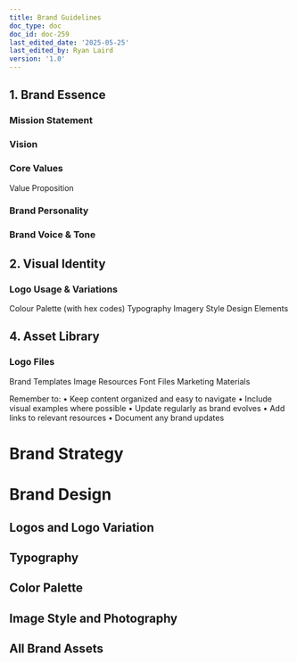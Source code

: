 ```yaml
---
title: Brand Guidelines
doc_type: doc
doc_id: doc-259
last_edited_date: '2025-05-25'
last_edited_by: Ryan Laird
version: '1.0'
---
```


<!-- Unsupported block type: table_of_contents -->





## 1. Brand Essence

### Mission Statement

<!-- Unsupported block type: synced_block -->

### Vision

<!-- Unsupported block type: synced_block -->



### Core Values

<!-- Unsupported block type: child_database -->



Value Proposition

<!-- Unsupported block type: synced_block -->

### Brand Personality



### Brand Voice & Tone



<!-- Unsupported block type: child_database -->



## 2. Visual Identity

### Logo Usage & Variations
Colour Palette (with hex codes)
Typography
Imagery Style
Design Elements

<!-- Unsupported block type: child_database -->

## 4. Asset Library

### Logo Files
Brand Templates
Image Resources
Font Files
Marketing Materials

Remember to:
• Keep content organized and easy to navigate
• Include visual examples where possible
• Update regularly as brand evolves
• Add links to relevant resources
• Document any brand updates



<!-- Unsupported block type: code -->













<!-- Unsupported block type: child_page -->

<!-- Unsupported block type: child_page -->

<!-- Unsupported block type: child_page -->

<!-- Unsupported block type: child_database -->



<!-- Unsupported block type: child_database -->



# Brand Strategy

<!-- Unsupported block type: divider -->

<!-- Unsupported block type: toggle -->

<!-- Unsupported block type: divider -->

<!-- Unsupported block type: toggle -->

<!-- Unsupported block type: divider -->

<!-- Unsupported block type: toggle -->

<!-- Unsupported block type: divider -->

<!-- Unsupported block type: toggle -->

<!-- Unsupported block type: divider -->

<!-- Unsupported block type: toggle -->

<!-- Unsupported block type: divider -->

<!-- Unsupported block type: toggle -->

<!-- Unsupported block type: divider -->

<!-- Unsupported block type: toggle -->

<!-- Unsupported block type: divider -->

<!-- Unsupported block type: toggle -->

<!-- Unsupported block type: divider -->



# Brand Design

## Logos and Logo Variation

<!-- Unsupported block type: divider -->

<!-- Unsupported block type: toggle -->

<!-- Unsupported block type: divider -->

<!-- Unsupported block type: toggle -->

<!-- Unsupported block type: divider -->



<!-- Unsupported block type: column_list -->



## Typography

<!-- Unsupported block type: divider -->

<!-- Unsupported block type: toggle -->

<!-- Unsupported block type: divider -->

<!-- Unsupported block type: column_list -->



## Color Palette

<!-- Unsupported block type: divider -->

<!-- Unsupported block type: toggle -->

<!-- Unsupported block type: divider -->

<!-- Unsupported block type: callout -->

## Image Style and Photography

<!-- Unsupported block type: divider -->

<!-- Unsupported block type: toggle -->

<!-- Unsupported block type: divider -->

<!-- Unsupported block type: callout -->

## All Brand Assets

<!-- Unsupported block type: divider -->

<!-- Unsupported block type: callout -->

<!-- Unsupported block type: callout -->

<!-- Unsupported block type: callout -->





<!-- Unsupported block type: divider -->

<!-- Unsupported block type: toggle -->
